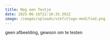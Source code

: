 ```yaml
---
title: Nog een Testje
date: 2025-06-16T22:16:33.391Z
image: /images/uploads/vikfitlogo-modified.png
---
```

g﻿een afbeelding, gewoon om te testen